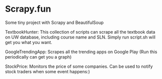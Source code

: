 Scrapy.fun
==========

Some tiny project with Scrapy and BeautifulSoup

TextbookHunter: This collection of scripts can scrape all the textbook data on UW database, including course name and SLN.
Simply run script.sh will get you what you want.

GoogleTrendingApp: Scrapes all the trending apps on Google Play (Run this periodically can get you a graph)

StockPrice: Monitors the price of some companies. Can be used to notify stock traders when some event happens:)
